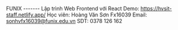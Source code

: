 FUNIX ------- Lập trình Web Frontend với React
Demo: https://hvsit-staff.netlify.app/
Học viên: Hoàng Văn Sơn Fx16039
Email: sonhvfx16039@funix.edu.vn
SDT: 0378 126 162
